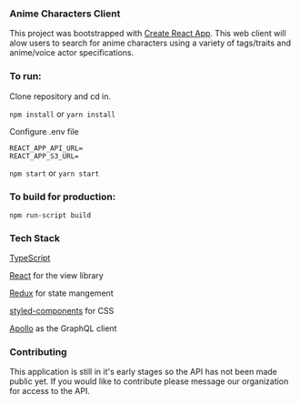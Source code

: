 ### Anime Characters Client

This project was bootstrapped with [Create React App](https://github.com/facebookincubator/create-react-app). This web client will alow users to search for anime characters using a variety of tags/traits and anime/voice actor specifications.

### To run:

Clone repository and cd in.


`npm install` or `yarn install`


Configure .env file

```
REACT_APP_API_URL=
REACT_APP_S3_URL=
```

`npm start` or `yarn start`

### To build for production:

```
npm run-script build
```

### Tech Stack

[TypeScript](https://www.typescriptlang.org/) 

[React](https://reactjs.org/) for the view library

[Redux](https://redux.js.org/) for state mangement

[styled-components](https://www.styled-components.com/) for CSS

[Apollo](https://www.apollographql.com/docs/react/) as the GraphQL client


### Contributing

This application is still in it's early stages so the API has not been made public yet. If you would like to contribute please message our organization for access to the API.

